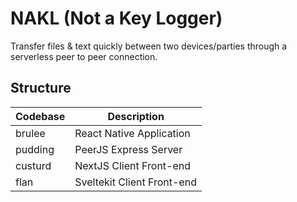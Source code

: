 # NAKL (Not a Key Logger)

Transfer files & text quickly between two devices/parties through a serverless peer to peer connection.

## Structure
| Codebase | Description                |
| -------- | ------------------------   |
| brulee   | React Native Application   |
| pudding  | PeerJS Express Server      |
| custurd  | NextJS Client Front-end    |
| flan     | Sveltekit Client Front-end |
